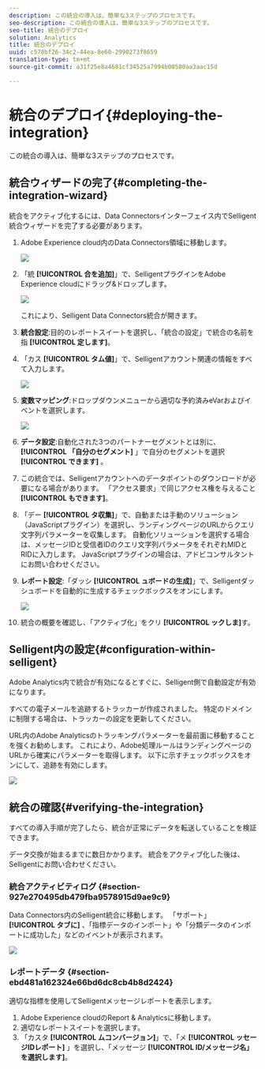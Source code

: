 ```yaml
---
description: この統合の導入は、簡単な3ステップのプロセスです。
seo-description: この統合の導入は、簡単な3ステップのプロセスです。
seo-title: 統合のデプロイ
solution: Analytics
title: 統合のデプロイ
uuid: c578bf26-34c2-44ea-8e60-2990273f8659
translation-type: tm+mt
source-git-commit: a31f25e8a4681cf34525a7994b00580aa3aac15d

---
```



# 統合のデプロイ{#deploying-the-integration}

この統合の導入は、簡単な3ステップのプロセスです。

## 統合ウィザードの完了{#completing-the-integration-wizard}

統合をアクティブ化するには、Data Connectorsインターフェイス内でSelligent統合ウィザードを完了する必要があります。

1. Adobe Experience cloud内のData Connectors領域に移動します。

   ![](assets/selligent-data_connectors.png)

1. 「統 **[!UICONTROL 合を追加]**」で、SelligentプラグインをAdobe Experience cloudにドラッグ&amp;ドロップします。

   ![](assets/selligent-add_integration.png)

   これにより、Selligent Data Connectors統合が開きます。

1. **統合設定**:目的のレポートスイートを選択し、「統合の設定」で統合の名前を指 **[!UICONTROL 定します]**。

1. 「カス **[!UICONTROL タム値]**」で、Selligentアカウント関連の情報をすべて入力します。

   ![](assets/selligent-general_settings.png)

1. **変数マッピング**:ドロップダウンメニューから適切な予約済みeVarおよびイベントを選択します。

   ![](assets/selligent-variables.png)

1. **データ設定**:自動化された3つのパートナーセグメントとは別に、 **[!UICONTROL 「自分のセグメント]** 」で自分のセグメントを選択 **[!UICONTROL できます]** 。

1. この統合では、Selligentアカウントへのデータポイントのダウンロードが必要になる場合があります。 「アクセス要求」で同じアクセス権を与えること **[!UICONTROL もできます]**。
1. 「デー **[!UICONTROL タ収集]**」で、自動または手動のソリューション（JavaScriptプラグイン）を選択し、ランディングページのURLからクエリ文字列パラメーターを収集します。 自動化ソリューションを選択する場合は、メッセージIDと受信者IDのクエリ文字列パラメータをそれぞれMIDとRIDに入力します。 JavaScriptプラグインの場合は、アドビコンサルタントにお問い合わせください。
1. **レポート設定**:「ダッシ **[!UICONTROL ュボードの生成]**」で、Selligentダッシュボードを自動的に生成するチェックボックスをオンにします。

   ![](assets/selligent-report_settings.png)

1. 統合の概要を確認し、「アクティブ化」をクリ **[!UICONTROL ックしま]**&#x200B;す。

## Selligent内の設定{#configuration-within-selligent}

Adobe Analytics内で統合が有効になるとすぐに、Selligent側で自動設定が有効になります。

すべての電子メールを追跡するトラッカーが作成されました。 特定のドメインに制限する場合は、トラッカーの設定を更新してください。

URL内のAdobe Analyticsのトラッキングパラメーターを最前面に移動することを強くお勧めします。 これにより、Adobe処理ルールはランディングページのURLから確実にパラメーターを取得します。 以下に示すチェックボックスをオンにして、追跡を有効にします。

![](assets/selligent-tracker.png)

## 統合の確認{#verifying-the-integration}

すべての導入手順が完了したら、統合が正常にデータを転送していることを検証できます。

データ交換が始まるまでに数日かかります。 統合をアクティブ化した後は、Selligentにお問い合わせください。

### 統合アクティビティログ {#section-927e270495db479fba9578915d9ae9c9}

Data Connectors内のSelligent統合に移動します。 「サポート」 **[!UICONTROL タブに]** 、「指標データのインポート」や「分類データのインポートに成功した」などのイベントが表示されます。

![](assets/selligent-verifying.png)

### レポートデータ {#section-ebd481a162324e66bd6dc8cb4b8d2424}

適切な指標を使用してSelligentメッセージレポートを表示します。

1. Adobe Experience cloudのReport &amp; Analyticsに移動します。
1. 適切なレポートスイートを選択します。
1. 「カスタ **[!UICONTROL ムコンバージョン]**」で、「メ **[!UICONTROL ッセージIDレポート]** 」を選択し、「メッセージ **[!UICONTROL ID/メッセージ名」を選択します]**。
